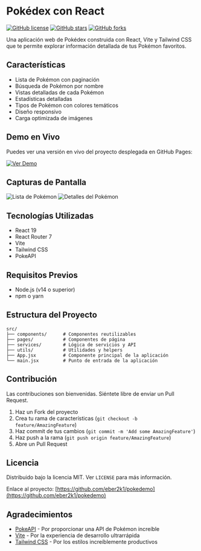 # Pokédex con React

[![GitHub license](https://img.shields.io/github/license/eber2k1/pokedemo)](https://github.com/eber2k1/pokedemo/blob/main/LICENSE)
[![GitHub stars](https://img.shields.io/github/stars/eber2k1/pokedemo)](https://github.com/eber2k1/pokedemo/stargazers)
[![GitHub forks](https://img.shields.io/github/forks/eber2k1/pokedemo)](https://github.com/eber2k1/pokedemo/network)

Una aplicación web de Pokédex construida con React, Vite y Tailwind CSS que te permite explorar información detallada de tus Pokémon favoritos.

## Características

- Lista de Pokémon con paginación
- Búsqueda de Pokémon por nombre
- Vistas detalladas de cada Pokémon
- Estadísticas detalladas
- Tipos de Pokémon con colores temáticos
- Diseño responsivo
- Carga optimizada de imágenes

## Demo en Vivo

Puedes ver una versión en vivo del proyecto desplegada en GitHub Pages:

[![Ver Demo](https://img.shields.io/badge/Ver%20Demo-181717?style=for-the-badge&logo=github&logoColor=white)](https://eber2k1.github.io/pokedemo/)

## Capturas de Pantalla

![Lista de Pokémon](/screenshots/pokemon-list.png)
![Detalles del Pokémon](/screenshots/pokemon-details.png)

## Tecnologías Utilizadas

- React 19
- React Router 7
- Vite
- Tailwind CSS
- PokeAPI

## Requisitos Previos

- Node.js (v14 o superior)
- npm o yarn

## Estructura del Proyecto

```
src/
├── components/      # Componentes reutilizables
├── pages/           # Componentes de página
├── services/        # Lógica de servicios y API
├── utils/           # Utilidades y helpers
├── App.jsx          # Componente principal de la aplicación
└── main.jsx         # Punto de entrada de la aplicación
```

## Contribución

Las contribuciones son bienvenidas. Siéntete libre de enviar un Pull Request.

1. Haz un Fork del proyecto
2. Crea tu rama de características (`git checkout -b feature/AmazingFeature`)
3. Haz commit de tus cambios (`git commit -m 'Add some AmazingFeature'`)
4. Haz push a la rama (`git push origin feature/AmazingFeature`)
5. Abre un Pull Request

## Licencia

Distribuido bajo la licencia MIT. Ver `LICENSE` para más información.

Enlace al proyecto: [https://github.com/eber2k1/pokedemo](https://github.com/eber2k1/pokedemo)

## Agradecimientos

- [PokeAPI](https://pokeapi.co/) - Por proporcionar una API de Pokémon increíble
- [Vite](https://vitejs.dev/) - Por la experiencia de desarrollo ultrarrápida
- [Tailwind CSS](https://tailwindcss.com/) - Por los estilos increíblemente productivos

